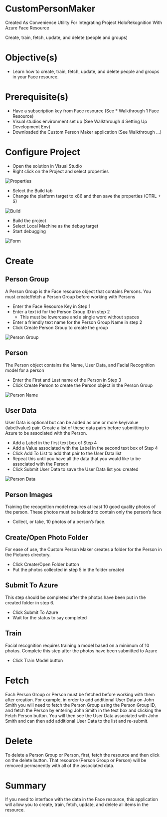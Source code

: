 # CustomPersonMaker
Created As Convenience Utility For Integrating Project HoloRekognition With Azure Face Resource

Create, train, fetch, update, and delete (people and groups)
# Objective(s)
* Learn how to create, train, fetch, update, and delete people and groups in your Face resource.

# Prerequisite(s) 
* Have a subscription key from Face resource (See * Walkthrough 1 Face Resource)
* Visual studios environment set up (See Walkthrough 4 Setting Up Development Env)
* Downloaded the Custom Person Maker application (See Walkthrough …)

# Configure Project
* Open the solution in Visual Studio
* Right click on the Project and select properties

![Properties](PersonMaker/PersonMaker/github/images/properties.png?raw=true "Properties")

* Select the Build tab
* Change the platform target to x86 and then save the properties (CTRL + S)

![Build](PersonMaker/PersonMaker/github/images/build.png?raw=true "Properties")

* Build the project
* Select Local Machine as the debug target
* Start debugging

![Form](PersonMaker/PersonMaker/github/images/startup.png?raw=true "Form")

# Create
## Person Group
A Person Group is the Face resource object that contains Persons. You must create/fetch a Person Group before working with Persons

* Enter the Face Resource Key in Step 1
* Enter a text id for the Person Group ID in step 2
  * This must be lowercase and a single word without spaces
* Enter a friendly text name for the Person Group Name in step 2
* Click Create Person Group to create the group

![Person Group](PersonMaker/PersonMaker/github/images/persongroup.png?raw=true "Person Group")

## Person
The Person object contains the Name, User Data, and Facial Recognition model for a person

* Enter the First and Last name of the Person in Step 3
* Click Create Person to create the Person object in the Person Group

![Person Name](PersonMaker/PersonMaker/github/images/username.png?raw=true "Person Name")

## User Data
User Data is optional but can be added as one or more key/value (label/value) pair. Create a list of these data pairs before submitting to Azure to be associated with the Person.

* Add a Label in the first text box of Step 4
* Add a Value associated with the Label in the second text box of Step 4
* Click Add To List to add that pair to the User Data list
* Repeat this until you have all the data that you would like to be associated with the Person
* Click Submit User Data to save the User Data list you created

![Person Data](PersonMaker/PersonMaker/github/images/userdata.png?raw=true "Person Data")

## Person Images
Training the recognition model requires at least 10 good quality photos of the person. These photos must be isolated to contain only the person’s face

* Collect, or take, 10 photos of a person’s face.

## Create/Open Photo Folder
For ease of use, the Custom Person Maker creates a folder for the Person in the Pictures directory.

* Click Create/Open Folder button
* Put the photos collected in step 5 in the folder created

## Submit To Azure
This step should be completed after the photos have been put in the created folder in step 6.

* Click Submit To Azure
* Wait for the status to say completed

## Train
Facial recognition requires training a model based on a minimum of 10 photos. Complete this step after the photos have been submitted to Azure

* Click Train Model button

# Fetch
Each Person Group or Person must be fetched before working with them after creation. For example, in order to add additional User Data on John Smith you will need to fetch the Person Group using the Person Group ID, and fetch the Person by entering John Smith in the text box and clicking the Fetch Person button. You will then see the User Data associated with John Smith and can then add additional User Data to the list and re-submit.

# Delete
To delete a Person Group or Person, first, fetch the resource and then click on the delete button. That resource (Person Group or Person) will be removed permanently with all of the associated data.

# Summary
If you need to interface with the data in the Face resource, this application will allow you to create, train, fetch, update, and delete all items in the resource. 
